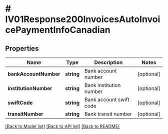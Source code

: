 # # IV01Response200InvoicesAutoInvoicePaymentInfoCanadian

## Properties

Name | Type | Description | Notes
------------ | ------------- | ------------- | -------------
**bankAccountNumber** | **string** | Bank account number | [optional]
**institutionNumber** | **string** | Bank institution number | [optional]
**swiftCode** | **string** | Bank account swift code | [optional]
**transitNumber** | **string** | Bank transit number | [optional]

[[Back to Model list]](../../README.md#models) [[Back to API list]](../../README.md#endpoints) [[Back to README]](../../README.md)
